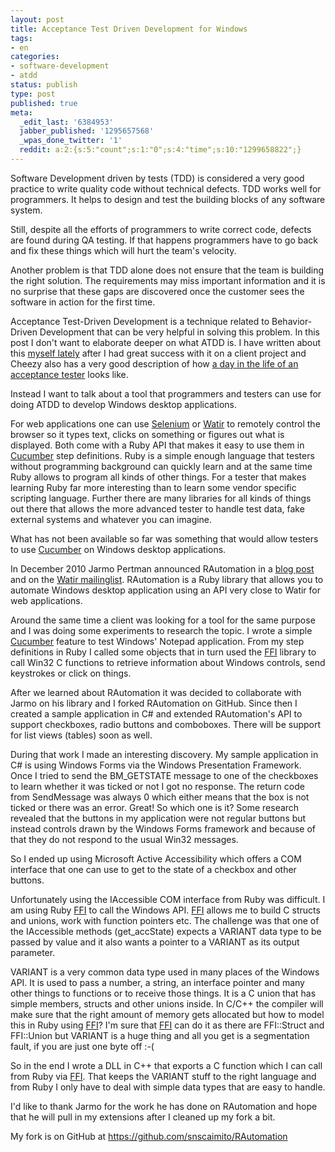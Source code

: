 ```yaml
---
layout: post
title: Acceptance Test Driven Development for Windows
tags:
- en
categories:
- software-development
- atdd
status: publish
type: post
published: true
meta:
  _edit_last: '6384953'
  jabber_published: '1295657568'
  _wpas_done_twitter: '1'
  reddit: a:2:{s:5:"count";s:1:"0";s:4:"time";s:10:"1299658822";}
---
```

Software Development driven by tests (TDD) is considered a very good practice to write quality code without technical defects. TDD works well for programmers. It helps to design and test the building blocks of any software system.

Still, despite all the efforts of programmers to write correct code, defects are found during QA testing. If that happens programmers have to go back and fix these things which will hurt the team's velocity.

Another problem is that TDD alone does not ensure that the team is building the right solution. The requirements may miss important information and it is no surprise that these gaps are discovered once the customer sees the software in action for the first time.

Acceptance Test-Driven Development is a technique related to Behavior-Driven Development that can be very helpful in solving this problem. In this post I don't want to elaborate deeper on what ATDD is. I have written about this <a href="/2010/10/17/cucumber-when-programmers-have-a-dream.html">myself lately</a> after I had great success with it on a client project and Cheezy also has a very good description of how <a href="http://www.cheezyworld.com/2010/12/26/a-day-of-acceptance-testing/">a day in the life of an acceptance tester</a> looks like.

Instead I want to talk about a tool that programmers and testers can use for doing ATDD to develop Windows desktop applications.

For web applications one can use <a href="http://seleniumhq.org/">Selenium</a> or <a href="http://watir.com/">Watir</a> to remotely control the browser so it types text, clicks on something or figures out what is displayed. Both come with a Ruby API that makes it easy to use them in <a href="http://cukes.info/">Cucumber</a> step definitions. Ruby is a simple enough language that testers without programming background can quickly learn and at the same time Ruby allows to program all kinds of other things. For a tester that makes learning Ruby far more interesting than to learn some vendor specific scripting language. Further there are many libraries for all kinds of things out there that allows the more advanced tester to handle test data, fake external systems and whatever you can imagine.

What has not been available so far was something that would allow testers to use <a href="http://cukes.info/">Cucumber</a> on Windows desktop applications.

In December 2010 Jarmo Pertman announced RAutomation in a <a href="http://www.itreallymatters.net/post/2352350743/automating-windows-and-their-controls-with-ruby">blog post</a> and on the <a href="http://www.mail-archive.com/watir-general@googlegroups.com/msg12259.html">Watir mailinglist</a>. RAutomation is a Ruby library that allows you to automate Windows desktop application using an API very close to Watir for web applications.

Around the same time a client was looking for a tool for the same purpose and I was doing some experiments to research the topic. I wrote a simple <a href="http://cukes.info/">Cucumber</a> feature to test Windows' Notepad application. From my step definitions in Ruby I called some objects that in turn used the <a href="https://github.com/ffi/ffi">FFI</a> library to call Win32 C functions to retrieve information about Windows controls, send keystrokes or click on things.

After we learned about RAutomation it was decided to collaborate with Jarmo on his library and I forked RAutomation on GitHub. Since then I created a sample application in C# and extended RAutomation's API to support checkboxes, radio buttons and comboboxes. There will be support for list views (tables) soon as well.

During that work I made an interesting discovery. My sample application in C# is using Windows Forms via the Windows Presentation Framework. Once I tried to send the BM_GETSTATE message to one of the checkboxes to learn whether it was ticked or not I got no response. The return code from SendMessage was always 0 which either means that the box is not ticked or there was an error. Great! So which one is it? Some research revealed that the buttons in my application were not regular buttons but instead controls drawn by the Windows Forms framework and because of that they do not respond to the usual Win32 messages.

So I ended up using Microsoft Active Accessibility which offers a COM interface that one can use to get to the state of a checkbox and other buttons.

Unfortunately using the IAccessible COM interface from Ruby was difficult. I am using Ruby <a href="https://github.com/ffi/ffi">FFI</a> to call the Windows API. <a href="https://github.com/ffi/ffi">FFI</a> allows me to build C structs and unions, work with function pointers etc. The challenge was that one of the IAccessible methods (get_accState) expects a VARIANT data type to be passed by value and it also wants a pointer to a VARIANT as its output parameter.

VARIANT is a very common data type used in many places of the Windows API. It is used to pass a number, a string, an interface pointer and many other things to functions or to receive those things. It is a C union that has simple members, structs and other unions inside. In C/C++ the compiler will make sure that the right amount of memory gets allocated but how to model this in Ruby using <a href="https://github.com/ffi/ffi">FFI</a>? I'm sure that <a href="https://github.com/ffi/ffi">FFI</a> can do it as there are FFI::Struct and FFI::Union but VARIANT is a huge thing and all you get is a segmentation fault, if you are just one byte off :-(

So in the end I wrote a DLL in C++ that exports a C function which I can call from Ruby via <a href="https://github.com/ffi/ffi">FFI</a>. That keeps the VARIANT stuff to the right language and from Ruby I only have to deal with simple data types that are easy to handle.

I'd like to thank Jarmo for the work he has done on RAutomation and hope that he will pull in my extensions after I cleaned up my fork a bit.

My fork is on GitHub at <a href="https://github.com/snscaimito/RAutomation">https://github.com/snscaimito/RAutomation</a>
